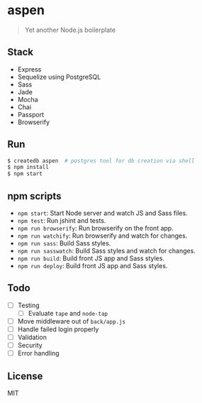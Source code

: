 # aspen

> Yet another Node.js boilerplate

## Stack

* Express
* Sequelize using PostgreSQL
* Sass
* Jade
* Mocha
* Chai
* Passport
* Browserify

## Run

```sh
$ createdb aspen  # postgres tool for db creation via shell
$ npm install
$ npm start
```

## npm scripts

* `npm start`: Start Node server and watch JS and Sass files.
* `npm test`: Run jshint and tests.
* `npm run browserify`: Run browserify on the front app.
* `npm run watchify`: Run browserify and watch for changes.
* `npm run sass`: Build Sass styles.
* `npm run sasswatch`: Build Sass styles and watch for changes.
* `npm run build`: Build front JS app and Sass styles.
* `npm run deploy`: Build front JS app and Sass styles.

## Todo

- [ ] Testing
  - [ ] Evaluate `tape` and `node-tap`
- [ ] Move middleware out of `back/app.js`
- [ ] Handle failed login properly
- [ ] Validation
- [ ] Security
- [ ] Error handling

## License

MIT
